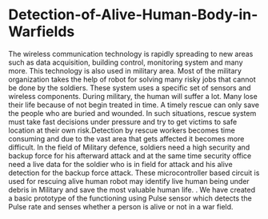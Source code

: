 # Detection-of-Alive-Human-Body-in-Warfields
The wireless communication technology is rapidly spreading to new areas such as data  acquisition, building control, monitoring system and many more. This technology is also  used in military area. Most of the military organization takes the help of robot for solving  many risky jobs that cannot be done by the soldiers. These system uses a specific set of  sensors and wireless components. During military, the human will suffer a lot. Many lose  their life because of not begin treated in time. A timely rescue can only save the people  who are buried and wounded.  In such situations, rescue system must take fast decisions under pressure and try to  get victims to safe location at their own risk.Detection by rescue workers becomes time  consuming and due to the vast area that gets affected it becomes more difficult. In the  field of Military defence, soldiers need a high security and backup force for his afterward  attack and at the same time security office need a live data for the soldier who is in field  for attack and his alive detection for the backup force attack. These microcontroller based circuit is used for rescuing alive human robot may  identify live human being under debris in Military and save the most valuable human life. . We have created a basic prototype of the functioning using Pulse sensor which detects  the Pulse rate and senses whether a person is alive or not in a war field.
